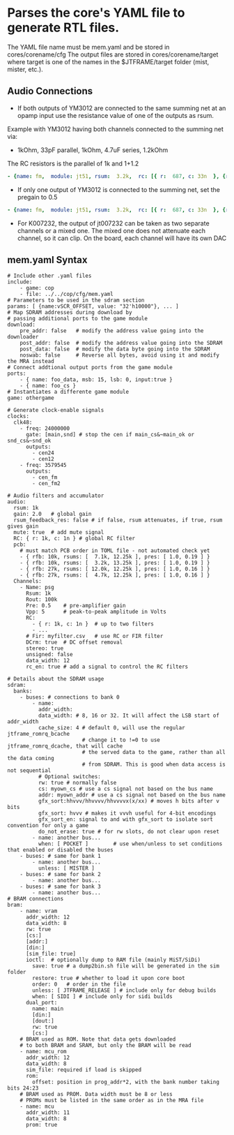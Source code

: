 # Parses the core's YAML file to generate RTL files.

The YAML file name must be mem.yaml and be stored in cores/corename/cfg
The output files are stored in cores/corename/target where target is
one of the names in the $JTFRAME/target folder (mist, mister, etc.).

## Audio Connections

- If both outputs of YM3012 are connected to the same summing net at an opamp input use the resistance value of one of the outputs as rsum.

Example with YM3012 having both channels connected to the summing net via:

- 1kOhm, 33pF parallel, 1kOhm, 4.7uF series, 1.2kOhm

The RC resistors is the parallel of 1k and 1+1.2

``` YAML
- {name: fm,  module: jt51, rsum:  3.2k,  rc: [{ r:  687, c: 33n  }, {r: 1rout, c: 2.2n }] }
```

- If only one output of YM3012 is connected to the summing net, set the pregain to 0.5

``` YAML
- {name: fm,  module: jt51, rsum:  3.2k,  rc: [{ r:  687, c: 33n  }, {r: 1rout, c: 2.2n }], pre: 0.5 }
```


- For K007232, the output of jt007232 can be taken as two separate channels or a mixed one. The mixed one does not attenuate each channel, so it can clip. On the board, each channel will have its own DAC

## mem.yaml Syntax
```
# Include other .yaml files
include:
    - game: cop
    - file: ../../cop/cfg/mem.yaml
# Parameters to be used in the sdram section
params: [ {name:vSCR_OFFSET, value: "32'h10000"}, ... ]
# Map SDRAM addresses during download by
# passing additional ports to the game module
download:
    pre_addr: false   # modify the address value going into the downloader
    post_addr: false  # modify the address value going into the SDRAM
    post_data: false  # modify the data byte going into the SDRAM
    noswab: false     # Reverse all bytes, avoid using it and modify the MRA instead
# Connect addtional output ports from the game module
ports:
    - { name: foo_data, msb: 15, lsb: 0, input:true }
    - { name: foo_cs }
# Instantiates a differente game module
game: othergame

# Generate clock-enable signals
clocks:
  clk48:
    - freq: 24000000
      gate: [main,snd] # stop the cen if main_cs&~main_ok or snd_cs&~snd_ok
      outputs:
        - cen24
        - cen12
    - freq: 3579545
      outputs:
        - cen_fm
        - cen_fm2

# Audio filters and accumulator
audio:
  rsum: 1k
  gain: 2.0   # global gain
  rsum_feedback_res: false # if false, rsum attenuates, if true, rsum gives gain
  mute: true  # add mute signal
  RC: { r: 1k, c: 1n } # global RC filter
  pcb:
    # must match PCB order in TOML file - not automated check yet
    - { rfb: 10k, rsums: [  7.1k, 12.25k ], pres: [ 1.0, 0.19 ] }
    - { rfb: 10k, rsums: [  3.2k, 13.25k ], pres: [ 1.0, 0.19 ] }
    - { rfb: 27k, rsums: [ 12.0k, 12.25k ], pres: [ 1.0, 0.16 ] }
    - { rfb: 27k, rsums: [  4.7k, 12.25k ], pres: [ 1.0, 0.16 ] }
  Channels:
    - Name: psg
      Rsum: 1k
      Rout: 100k
      Pre: 0.5    # pre-amplifier gain
      Vpp: 5      # peak-to-peak amplitude in Volts
      RC:
        - { r: 1k, c: 1n }  # up to two filters
        - ...
      # Fir: myfilter.csv   # use RC or FIR filter
      DCrm: true  # DC offset removal
      stereo: true
      unsigned: false
      data_width: 12
      rc_en: true # add a signal to control the RC filters

# Details about the SDRAM usage
sdram:
  banks:
    - buses: # connections to bank 0
        - name:
          addr_width:
          data_width: # 8, 16 or 32. It will affect the LSB start of addr_width
          cache_size: 4 # default 0, will use the regular jtframe_romrq_bcache
                        # change it to !=0 to use jtframe_romrq_dcache, that will cache
                        # the served data to the game, rather than all the data coming
                        # from SDRAM. This is good when data access is not sequential
          # Optional switches:
          rw: true # normally false
          cs: myown_cs # use a cs signal not based on the bus name
          addr: myown_addr # use a cs signal not based on the bus name
          gfx_sort:hhvvv/hhvvvv/hhvvvvx(x/xx) # moves h bits after v bits
          gfx_sort: hvvv # makes it vvvh useful for 4-bit encodings
          gfx_sort_en: signal to and with gfx_sort to isolate sort convention for only a game
          do_not_erase: true # for rw slots, do not clear upon reset
        - name: another bus...
          when: [ POCKET ]        # use when/unless to set conditions that enabled or disabled the buses
    - buses: # same for bank 1
        - name: another bus...
          unless: [ MISTER ]
    - buses: # same for bank 2
        - name: another bus...
    - buses: # same for bank 3
        - name: another bus...
# BRAM connections
bram:
    - name: vram
      addr_width: 12
      data_width: 8
      rw: true
      [cs:]
      [addr:]
      [din:]
      [sim_file: true]
      ioctl:  # optionally dump to RAM file (mainly MiST/SiDi)
        save: true # a dump2bin.sh file will be generated in the sim folder
        restore: true # whether to load it upon core boot
        order: 0   # order in the file
        unless: [ JTFRAME_RELEASE ] # include only for debug builds
        when: [ SIDI ] # include only for sidi builds
      dual_port:
        name: main
        [din:]
        [dout:]
        rw: true
        [cs:]
    # BRAM used as ROM. Note that data gets downloaded
    # to both BRAM and SRAM, but only the BRAM will be read
    - name: mcu_rom
      addr_width: 12
      data_width: 8
      sim_file: required if load is skipped
      rom:
        offset: position in prog_addr*2, with the bank number taking bits 24:23
    # BRAM used as PROM. Data width must be 8 or less
    # PROMs must be listed in the same order as in the MRA file
    - name: mcu
      addr_width: 11
      data_width: 8
      prom: true
```